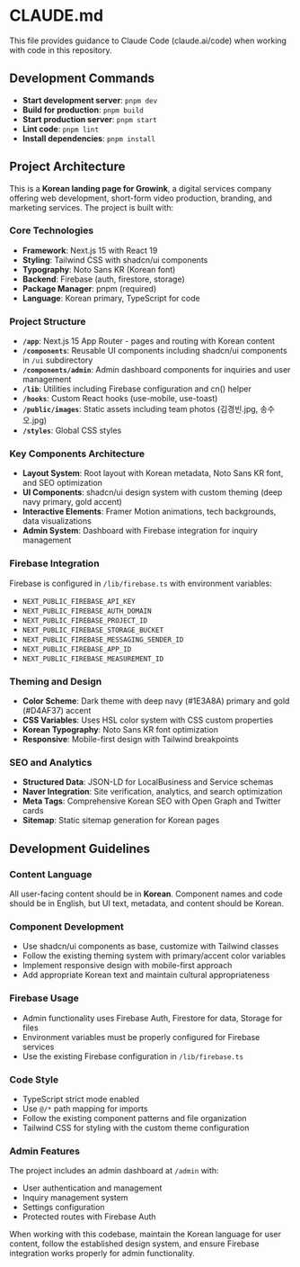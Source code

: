 # CLAUDE.md

This file provides guidance to Claude Code (claude.ai/code) when working with code in this repository.

## Development Commands

- **Start development server**: `pnpm dev`
- **Build for production**: `pnpm build`
- **Start production server**: `pnpm start`
- **Lint code**: `pnpm lint`
- **Install dependencies**: `pnpm install`

## Project Architecture

This is a **Korean landing page for Growink**, a digital services company offering web development, short-form video production, branding, and marketing services. The project is built with:

### Core Technologies
- **Framework**: Next.js 15 with React 19
- **Styling**: Tailwind CSS with shadcn/ui components
- **Typography**: Noto Sans KR (Korean font)
- **Backend**: Firebase (auth, firestore, storage)
- **Package Manager**: pnpm (required)
- **Language**: Korean primary, TypeScript for code

### Project Structure
- **`/app`**: Next.js 15 App Router - pages and routing with Korean content
- **`/components`**: Reusable UI components including shadcn/ui components in `/ui` subdirectory
- **`/components/admin`**: Admin dashboard components for inquiries and user management
- **`/lib`**: Utilities including Firebase configuration and cn() helper
- **`/hooks`**: Custom React hooks (use-mobile, use-toast)
- **`/public/images`**: Static assets including team photos (김경빈.jpg, 송수오.jpg)
- **`/styles`**: Global CSS styles

### Key Components Architecture
- **Layout System**: Root layout with Korean metadata, Noto Sans KR font, and SEO optimization
- **UI Components**: shadcn/ui design system with custom theming (deep navy primary, gold accent)
- **Interactive Elements**: Framer Motion animations, tech backgrounds, data visualizations
- **Admin System**: Dashboard with Firebase integration for inquiry management

### Firebase Integration
Firebase is configured in `/lib/firebase.ts` with environment variables:
- `NEXT_PUBLIC_FIREBASE_API_KEY`
- `NEXT_PUBLIC_FIREBASE_AUTH_DOMAIN`
- `NEXT_PUBLIC_FIREBASE_PROJECT_ID`
- `NEXT_PUBLIC_FIREBASE_STORAGE_BUCKET`
- `NEXT_PUBLIC_FIREBASE_MESSAGING_SENDER_ID`
- `NEXT_PUBLIC_FIREBASE_APP_ID`
- `NEXT_PUBLIC_FIREBASE_MEASUREMENT_ID`

### Theming and Design
- **Color Scheme**: Dark theme with deep navy (#1E3A8A) primary and gold (#D4AF37) accent
- **CSS Variables**: Uses HSL color system with CSS custom properties
- **Korean Typography**: Noto Sans KR font optimization
- **Responsive**: Mobile-first design with Tailwind breakpoints

### SEO and Analytics
- **Structured Data**: JSON-LD for LocalBusiness and Service schemas
- **Naver Integration**: Site verification, analytics, and search optimization
- **Meta Tags**: Comprehensive Korean SEO with Open Graph and Twitter cards
- **Sitemap**: Static sitemap generation for Korean pages

## Development Guidelines

### Content Language
All user-facing content should be in **Korean**. Component names and code should be in English, but UI text, metadata, and content should be Korean.

### Component Development
- Use shadcn/ui components as base, customize with Tailwind classes
- Follow the existing theming system with primary/accent color variables
- Implement responsive design with mobile-first approach
- Add appropriate Korean text and maintain cultural appropriateness

### Firebase Usage
- Admin functionality uses Firebase Auth, Firestore for data, Storage for files
- Environment variables must be properly configured for Firebase services
- Use the existing Firebase configuration in `/lib/firebase.ts`

### Code Style
- TypeScript strict mode enabled
- Use `@/*` path mapping for imports
- Follow the existing component patterns and file organization
- Tailwind CSS for styling with the custom theme configuration

### Admin Features
The project includes an admin dashboard at `/admin` with:
- User authentication and management
- Inquiry management system
- Settings configuration
- Protected routes with Firebase Auth

When working with this codebase, maintain the Korean language for user content, follow the established design system, and ensure Firebase integration works properly for admin functionality.